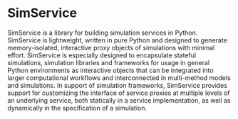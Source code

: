 # SimService

SimService is a library for building simulation services in Python.
SimService is lightweight, written in pure Python and designed to generate
memory-isolated, interactive proxy objects of simulations with minimal effort.
SimService is especially designed to encapsulate stateful simulations,
simulation libraries and frameworks for usage in general Python environments
as interactive objects that can be integrated into larger computational workflows
and interconnected in multi-method models and simulations. In support of simulation
frameworks, SimService provides support for customizing the interface of service
proxies at multiple levels of an underlying service, both statically in a service
implementation, as well as dynamically in the specification of a simulation.

